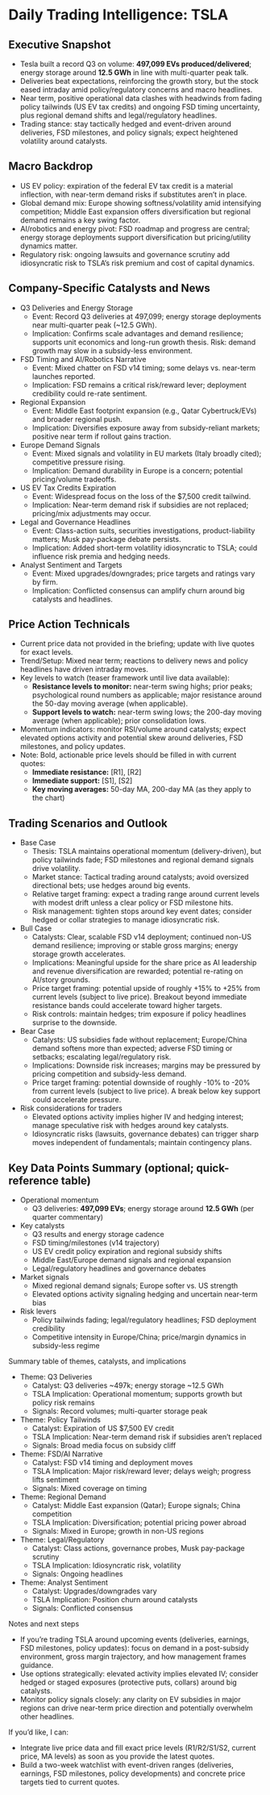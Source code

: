 # Daily Trading Intelligence: TSLA

## Executive Snapshot
- Tesla built a record Q3 on volume: **497,099 EVs produced/delivered**; energy storage around **12.5 GWh** in line with multi-quarter peak talk.  
- Deliveries beat expectations, reinforcing the growth story, but the stock eased intraday amid policy/regulatory concerns and macro headlines.  
- Near term, positive operational data clashes with headwinds from fading policy tailwinds (US EV tax credits) and ongoing FSD timing uncertainty, plus regional demand shifts and legal/regulatory headlines.  
- Trading stance: stay tactically hedged and event-driven around deliveries, FSD milestones, and policy signals; expect heightened volatility around catalysts.

## Macro Backdrop
- US EV policy: expiration of the federal EV tax credit is a material inflection, with near-term demand risks if substitutes aren’t in place.  
- Global demand mix: Europe showing softness/volatility amid intensifying competition; Middle East expansion offers diversification but regional demand remains a key swing factor.  
- AI/robotics and energy pivot: FSD roadmap and progress are central; energy storage deployments support diversification but pricing/utility dynamics matter.  
- Regulatory risk: ongoing lawsuits and governance scrutiny add idiosyncratic risk to TSLA’s risk premium and cost of capital dynamics.

## Company-Specific Catalysts and News
- Q3 Deliveries and Energy Storage
  - Event: Record Q3 deliveries at 497,099; energy storage deployments near multi-quarter peak (~12.5 GWh).  
  - Implication: Confirms scale advantages and demand resilience; supports unit economics and long-run growth thesis. Risk: demand growth may slow in a subsidy-less environment.
- FSD Timing and AI/Robotics Narrative
  - Event: Mixed chatter on FSD v14 timing; some delays vs. near-term launches reported.  
  - Implication: FSD remains a critical risk/reward lever; deployment credibility could re-rate sentiment.
- Regional Expansion
  - Event: Middle East footprint expansion (e.g., Qatar Cybertruck/EVs) and broader regional push.  
  - Implication: Diversifies exposure away from subsidy-reliant markets; positive near term if rollout gains traction.
- Europe Demand Signals
  - Event: Mixed signals and volatility in EU markets (Italy broadly cited); competitive pressure rising.  
  - Implication: Demand durability in Europe is a concern; potential pricing/volume tradeoffs.
- US EV Tax Credits Expiration
  - Event: Widespread focus on the loss of the $7,500 credit tailwind.  
  - Implication: Near-term demand risk if subsidies are not replaced; pricing/mix adjustments may occur.
- Legal and Governance Headlines
  - Event: Class-action suits, securities investigations, product-liability matters; Musk pay-package debate persists.  
  - Implication: Added short-term volatility idiosyncratic to TSLA; could influence risk premia and hedging needs.
- Analyst Sentiment and Targets
  - Event: Mixed upgrades/downgrades; price targets and ratings vary by firm.  
  - Implication: Conflicted consensus can amplify churn around big catalysts and headlines.

## Price Action Technicals
- Current price data not provided in the briefing; update with live quotes for exact levels.  
- Trend/Setup: Mixed near term; reactions to delivery news and policy headlines have driven intraday moves.  
- Key levels to watch (teaser framework until live data available):
  - **Resistance levels to monitor:** near-term swing highs; prior peaks; psychological round numbers as applicable; major resistance around the 50-day moving average (when applicable).  
  - **Support levels to watch:** near-term swing lows; the 200-day moving average (when applicable); prior consolidation lows.  
- Momentum indicators: monitor RSI/volume around catalysts; expect elevated options activity and potential skew around deliveries, FSD milestones, and policy updates.  
- Note: Bold, actionable price levels should be filled in with current quotes:
  - **Immediate resistance:** [R1], [R2]
  - **Immediate support:** [S1], [S2]
  - **Key moving averages:** 50-day MA, 200-day MA (as they apply to the chart)

## Trading Scenarios and Outlook
- Base Case
  - Thesis: TSLA maintains operational momentum (delivery-driven), but policy tailwinds fade; FSD milestones and regional demand signals drive volatility.  
  - Market stance: Tactical trading around catalysts; avoid oversized directional bets; use hedges around big events.  
  - Relative target framing: expect a trading range around current levels with modest drift unless a clear policy or FSD milestone hits.
  - Risk management: tighten stops around key event dates; consider hedged or collar strategies to manage idiosyncratic risk.
- Bull Case
  - Catalysts: Clear, scalable FSD v14 deployment; continued non-US demand resilience; improving or stable gross margins; energy storage growth accelerates.  
  - Implications: Meaningful upside for the share price as AI leadership and revenue diversification are rewarded; potential re-rating on AI/story grounds.
  - Price target framing: potential upside of roughly +15% to +25% from current levels (subject to live price). Breakout beyond immediate resistance bands could accelerate toward higher targets.
  - Risk controls: maintain hedges; trim exposure if policy headlines surprise to the downside.
- Bear Case
  - Catalysts: US subsidies fade without replacement; Europe/China demand softens more than expected; adverse FSD timing or setbacks; escalating legal/regulatory risk.  
  - Implications: Downside risk increases; margins may be pressured by pricing competition and subsidy-less demand.  
  - Price target framing: potential downside of roughly -10% to -20% from current levels (subject to live price). A break below key support could accelerate pressure.
- Risk considerations for traders
  - Elevated options activity implies higher IV and hedging interest; manage speculative risk with hedges around key catalysts.
  - Idiosyncratic risks (lawsuits, governance debates) can trigger sharp moves independent of fundamentals; maintain contingency plans.

## Key Data Points Summary (optional; quick-reference table)

- Operational momentum
  - Q3 deliveries: **497,099 EVs**; energy storage around **12.5 GWh** (per quarter commentary)
- Key catalysts
  - Q3 results and energy storage cadence
  - FSD timing/milestones (v14 trajectory)
  - US EV credit policy expiration and regional subsidy shifts
  - Middle East/Europe demand signals and regional expansion
  - Legal/regulatory headlines and governance debates
- Market signals
  - Mixed regional demand signals; Europe softer vs. US strength
  - Elevated options activity signaling hedging and uncertain near-term bias
- Risk levers
  - Policy tailwinds fading; legal/regulatory headlines; FSD deployment credibility
  - Competitive intensity in Europe/China; price/margin dynamics in subsidy-less regime

Summary table of themes, catalysts, and implications
- Theme: Q3 Deliveries
  - Catalyst: Q3 deliveries ~497k; energy storage ~12.5 GWh
  - TSLA Implication: Operational momentum; supports growth but policy risk remains
  - Signals: Record volumes; multi-quarter storage peak
- Theme: Policy Tailwinds
  - Catalyst: Expiration of US $7,500 EV credit
  - TSLA Implication: Near-term demand risk if subsidies aren’t replaced
  - Signals: Broad media focus on subsidy cliff
- Theme: FSD/AI Narrative
  - Catalyst: FSD v14 timing and deployment moves
  - TSLA Implication: Major risk/reward lever; delays weigh; progress lifts sentiment
  - Signals: Mixed coverage on timing
- Theme: Regional Demand
  - Catalyst: Middle East expansion (Qatar); Europe signals; China competition
  - TSLA Implication: Diversification; potential pricing power abroad
  - Signals: Mixed in Europe; growth in non-US regions
- Theme: Legal/Regulatory
  - Catalyst: Class actions, governance probes, Musk pay-package scrutiny
  - TSLA Implication: Idiosyncratic risk, volatility
  - Signals: Ongoing headlines
- Theme: Analyst Sentiment
  - Catalyst: Upgrades/downgrades vary
  - TSLA Implication: Position churn around catalysts
  - Signals: Conflicted consensus

Notes and next steps
- If you’re trading TSLA around upcoming events (deliveries, earnings, FSD milestones, policy updates): focus on demand in a post-subsidy environment, gross margin trajectory, and how management frames guidance.
- Use options strategically: elevated activity implies elevated IV; consider hedged or staged exposures (protective puts, collars) around big catalysts.
- Monitor policy signals closely: any clarity on EV subsidies in major regions can drive near-term price direction and potentially overwhelm other headlines.

If you’d like, I can:
- Integrate live price data and fill exact price levels (R1/R2/S1/S2, current price, MA levels) as soon as you provide the latest quotes.
- Build a two-week watchlist with event-driven ranges (deliveries, earnings, FSD milestones, policy developments) and concrete price targets tied to current quotes.